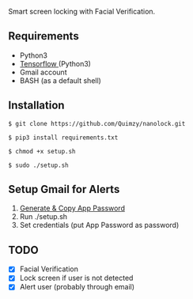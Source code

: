 Smart screen locking with Facial Verification.


## Requirements

- Python3
- <a href="https://www.tensorflow.org/install/pip"> Tensorflow </a> (Python3)
- Gmail account
- BASH (as a default shell)

## Installation

```
$ git clone https://github.com/Quimzy/nanolock.git

$ pip3 install requirements.txt

$ chmod +x setup.sh

$ sudo ./setup.sh
```

## Setup Gmail for Alerts

1. <a href="https://support.google.com/accounts/answer/185833?hl=en"> Generate & Copy App Password </a>
2. Run ./setup.sh
3. Set credentials (put App Password as password)

## TODO

- [X] Facial Verification
- [X] Lock screen if user is not detected
- [X] Alert user (probably through email)